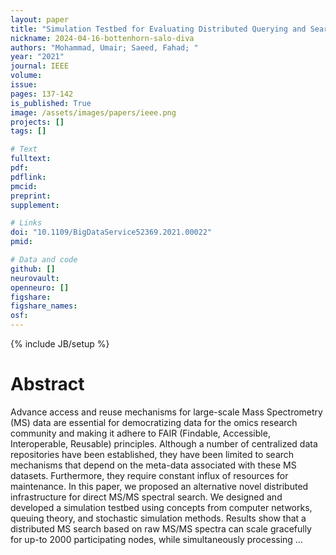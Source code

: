 ```yaml
---
layout: paper
title: "Simulation Testbed for Evaluating Distributed Querying and Searching of Mass Spectrometry Big Data in a Network-based Infrastructure"
nickname: 2024-04-16-bottenhorn-salo-diva
authors: "Mohammad, Umair; Saeed, Fahad; "
year: "2021"
journal: IEEE
volume: 
issue:
pages: 137-142
is_published: True
image: /assets/images/papers/ieee.png
projects: []
tags: []

# Text
fulltext:
pdf:
pdflink:
pmcid:
preprint: 
supplement:

# Links
doi: "10.1109/BigDataService52369.2021.00022"
pmid:

# Data and code
github: []
neurovault:
openneuro: []
figshare:
figshare_names:
osf:
---
```

{% include JB/setup %}

# Abstract

Advance access and reuse mechanisms for large-scale Mass Spectrometry (MS) data are essential for democratizing data for the omics research community and making it adhere to FAIR (Findable, Accessible, Interoperable, Reusable) principles. Although a number of centralized data repositories have been established, they have been limited to search mechanisms that depend on the meta-data associated with these MS datasets. Furthermore, they require constant influx of resources for maintenance. In this paper, we proposed an alternative novel distributed infrastructure for direct MS/MS spectral search. We designed and developed a simulation testbed using concepts from computer networks, queuing theory, and stochastic simulation methods. Results show that a distributed MS search based on raw MS/MS spectra can scale gracefully for up-to 2000 participating nodes, while simultaneously processing …
